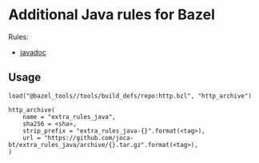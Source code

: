# Additional Java rules for Bazel

Rules:

- [javadoc](docs/javadoc.md)

## Usage

```bazel
load("@bazel_tools//tools/build_defs/repo:http.bzl", "http_archive")

http_archive(
    name = "extra_rules_java",
    sha256 = <sha>,
    strip_prefix = "extra_rules_java-{}".format(<tag>),
    url = "https://github.com/joca-bt/extra_rules_java/archive/{}.tar.gz".format(<tag>),
)
```
